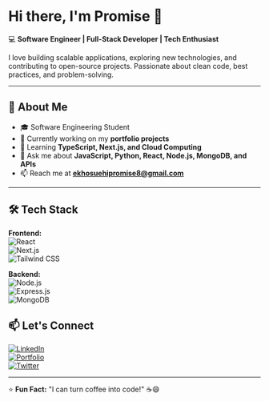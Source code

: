 # Hi there, I'm Promise 👋

💻 **Software Engineer | Full-Stack Developer | Tech Enthusiast**  

I love building scalable applications, exploring new technologies, and contributing to open-source projects. Passionate about clean code, best practices, and problem-solving.  

---

## 🚀 About Me  
- 🎓 Software Engineering Student  
- 🔭 Currently working on my **portfolio projects**  
- 🌱 Learning **TypeScript, Next.js, and Cloud Computing**  
- 💬 Ask me about **JavaScript, Python, React, Node.js, MongoDB, and APIs**  
- 📫 Reach me at **ekhosuehipromise8@gmail.com**  

---

## 🛠️ Tech Stack  

**Frontend:**  
![React](https://img.shields.io/badge/React-20232A?style=for-the-badge&logo=react&logoColor=61DAFB)  
![Next.js](https://img.shields.io/badge/Next.js-000000?style=for-the-badge&logo=next.js&logoColor=white)  
![Tailwind CSS](https://img.shields.io/badge/Tailwind_CSS-38B2AC?style=for-the-badge&logo=tailwind-css&logoColor=white)  

**Backend:**  
![Node.js](https://img.shields.io/badge/Node.js-43853D?style=for-the-badge&logo=node.js&logoColor=white)  
![Express.js](https://img.shields.io/badge/Express.js-000000?style=for-the-badge&logo=express&logoColor=white)  
![MongoDB](https://img.shields.io/badge/MongoDB-4EA94B?style=for-the-badge&logo=mongodb&logoColor=white)  


## 📫 Let's Connect  

[![LinkedIn](https://img.shields.io/badge/LinkedIn-0A66C2?style=for-the-badge&logo=linkedin&logoColor=white)](https://linkedin.com/in/yourprofile)  
[![Portfolio](https://img.shields.io/badge/Portfolio-FF5722?style=for-the-badge&logo=web&logoColor=white)](https://yourportfolio.com)  
[![Twitter](https://img.shields.io/badge/Twitter-1DA1F2?style=for-the-badge&logo=twitter&logoColor=white)](https://twitter.com/yourhandle)  

---

⭐️ **Fun Fact:** "I can turn coffee into code!" ☕😄  

<!---
ekhosuehip/ekhosuehip is a ✨ special ✨ repository because its `README.md` (this file) appears on your GitHub profile.
You can click the Preview link to take a look at your changes.
--->
